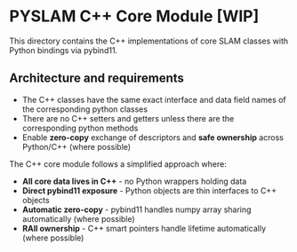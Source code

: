 # PYSLAM C++ Core Module [WIP]

This directory contains the C++ implementations of core SLAM classes with Python bindings via pybind11.

## Architecture and requirements

- The C++ classes have the same exact interface and data field names of the corresponding python classes
- There are no C++ setters and getters unless there are the corresponding python methods
- Enable **zero-copy** exchange of descriptors and **safe ownership** across Python/C++ (where possible)

The C++ core module follows a simplified approach where:
- **All core data lives in C++** - no Python wrappers holding data
- **Direct pybind11 exposure** - Python objects are thin interfaces to C++ objects
- **Automatic zero-copy** - pybind11 handles numpy array sharing automatically (where possible)
- **RAII ownership** - C++ smart pointers handle lifetime automatically (where possible)
